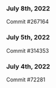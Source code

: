 ### July 8th, 2022

Commit #267164

### July 5th, 2022

Commit #314353


### July 4th, 2022

Commit #72281
